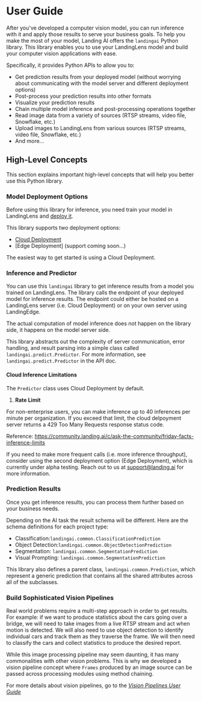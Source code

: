 # User Guide

After you've developed a computer vision model, you can run inference with it and apply those results to serve your business goals. To help you make the most of your model, Landing AI offers the `landingai` Python library. This library enables you to use your LandingLens model and build your computer vision applications with ease.

Specifically, it provides Python APIs to allow you to:
- Get prediction results from your deployed model (without worrying about communicating with the model server and different deployment options)
- Post-process your prediction results into other formats
- Visualize your prediction results
- Chain multiple model inference and post-processing operations together
- Read image data from a variety of sources (RTSP streams, video file, Snowflake, etc.)
- Upload images to LandingLens from various sources (RTSP streams, video file, Snowflake, etc.)
- And more...

## High-Level Concepts

This section explains important high-level concepts that will help you better use this Python library.

### Model Deployment Options

Before using this library for inference, you need train your model in LandingLens and [deploy it](https://support.landing.ai/docs/deployment-options).

This library supports two deployment options:
- [Cloud Deployment](https://support.landing.ai/landinglens/docs/cloud-deployment)
- [Edge Deployment] (support coming soon...)

The easiest way to get started is using a Cloud Deployment.

### Inference and Predictor

You can use this `landingai` library to get inference results from a model you trained on LandingLens.
The library calls the endpoint of your deployed model for inference results. The endpoint could either be hosted on a LandingLens server (i.e. Cloud Deployment) or on your own server using LandingEdge.

The actual computation of model inference does not happen on the library side, it happens on the model server side.

This library abstracts out the complexity of server communication, error handling, and result parsing into a simple class called `landingai.predict.Predictor`. For more information, see `landingai.predict.Predictor` in the API doc.


#### Cloud Inference Limitations

The `Predictor` class uses Cloud Deployment by default.

1. **Rate Limit**

For non-enterprise users, you can make inference up to 40 inferences per minute per organization. If you exceed that limit, the cloud delpoyment server returns a 429 Too Many Requests response status code.

Reference: https://community.landing.ai/c/ask-the-community/friday-facts-inference-limits

If you need to make more frequent calls (i.e. more inference throughput), consider using the second deployment option (Edge Deployment), which is currently under alpha testing. Reach out to us at support@landing.ai for more information.

### Prediction Results

Once you get inference results, you can process them further based on your business needs.

Depending on the AI task the result schema will be different. Here are the schema definitions for each project type:

- Classification:`landingai.common.ClassificationPrediction`
- Object Detection:`landingai.common.ObjectDetectionPrediction`
- Segmentation: `landingai.common.SegmentationPrediction`
- Visual Prompting: `landingai.common.SegmentationPrediction`

This library also defines a parent class, `landingai.common.Prediction`, which represent a generic prediction that contains all the shared attributes across all of the subclasses.

### Build Sophisticated Vision Pipelines

Real world problems require a multi-step approach in order to get results. For example: if we want to produce statistics about the cars going over a bridge, we will need to take images from a live RTSP stream and act when motion is detected. We will also need to use object detection to identify individual cars and track them as they traverse the frame. We will then need to classify the cars and collect statistics to produce the desired report.

While this image processing pipeline may seem daunting, it has many commonalities with other vision problems. This is why we developed a vision pipeline concept where `Frames` produced by an image source can be passed across processing modules using method chaining. 

For more details about vision pipelines, go to the [*Vision Pipelines User Guide*](#vision-pipelines)
